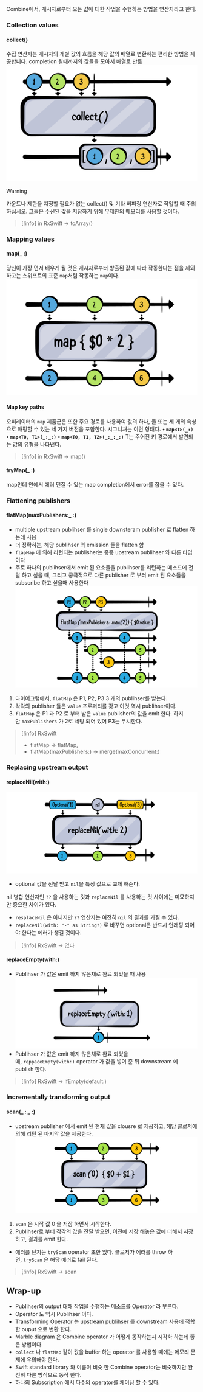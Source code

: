 Combine에서, 게시자로부터 오는 값에 대한 작업을 수행하는 방법을 연산자라고 한다.

### **Collection values**

#### collect()
수집 연산자는 게시자의 개별 값의 흐름을 해당 값의 배열로 변환하는 편리한 방법을 제공합니다.
completion 될때까지의 값들을 모아서 배열로 만듦
![collect](https://github.com/gaeng2y/Valut/blob/main/Combine/Combine%20Study/Resources/Pasted%20image%2020240717113641.png?raw=true)

> [!warning]
> 카운트나 제한을 지정할 필요가 없는 collect() 및 기타 버퍼링 연산자로 작업할 때 주의하십시오. 그들은 수신된 값을 저장하기 위해 무제한의 메모리를 사용할 것이다.

> [!info] in RxSwift -> toArray()

### **Mapping values**
#### map(_ :)
당신이 가장 먼저 배우게 될 것은 게시자로부터 방출된 값에 따라 작동한다는 점을 제외하고는 스위프트의 표준 `map`처럼 작동하는 `map`이다.
![map](https://github.com/gaeng2y/Valut/blob/main/Combine/Combine%20Study/Resources/Pasted%20image%2020240717113647.png?raw=true)
#### Map key paths
오퍼레이터의 `map` 제품군은 또한 주요 경로를 사용하여 값의 하나, 둘 또는 세 개의 속성으로 매핑할 수 있는 세 가지 버전을 포함한다. 시그니처는 이런 형태다.
**• `map<T>(_:)`**
**• `map<T0, T1>(_:_:)`**
**• `map<T0, T1, T2>(_:_:_:)`**
T는 주어진 키 경로에서 발견되는 값의 유형을 나타낸다.

> [!info] in RxSwift -> map()

#### tryMap(_ :)
map인데 안에서 에러 던질 수 있는 map completion에서 error를 잡을 수 있다.

### Flattening publishers
#### flatMap(maxPublishers:_ :)
- multiple upstream publihser 를 single downsteram publisher 로 flatten 하는데 사용
- 더 정확히는, 해당 publihser 의 emission 들을 flatten 함
- `flapMap` 에 의해 리턴되는 publisher는 종종 upstream publihser 와 다른 타입이다
- 주로 하나의 publihser에서 emit 된 요소들을 publihser를 리턴하는 메소드에 전달 하고 싶을 때, 그리고 궁극적으로 다른 publisher 로 부터 emit 된 요소들을 subscribe 하고 싶을때 사용한다
![flatmap](https://github.com/gaeng2y/Valut/blob/main/Combine/Combine%20Study/Resources/Pasted%20image%2020240718095100.png?raw=true)

1. 다이어그램에서, `flatMap` 은 P1, P2, P3 3 개의 publihser를 받는다.
2. 각각의 publisher 들은 `value` 프로퍼티를 갖고 이것 역시 publihser이다.
3. `flatMap` 은 P1 과 P2 로 부터 받은 `value` publisher의 값을 emit 한다. 하지만 `maxPublishers` 가 2로 세팅 되어 있어 P3는 무시한다.

> [!info] RxSwift 
> - flatMap -> flatMap, 
> - flatMap(maxPublishers:) -> merge(maxConcurrent:)
### **Replacing upstream output**
#### replaceNil(with:)
![replaceNil](https://github.com/gaeng2y/Valut/blob/main/Combine/Combine%20Study/Resources/Pasted%20image%2020240718095138.png?raw=true)
- optional 값을 전달 받고 `nil`을 특정 값으로 교체 해준다.

nil 병합 연산자인 `??` 을 사용하는 것과 `replaceNil` 를 사용하는 것 사이에는 미묘하지만 중요한 차이가 있다.

- `resplaceNil` 은 아니지만 `??` 연산자는 여전히 `nil` 의 결과를 가질 수 있다.
- `replaceNil(with: "-" as String?)` 로 바꾸면 optional은 반드시 언래핑 되어야 한다는 에러가 생길 것이다.

> [!info] RxSwift -> 없다
#### replaceEmpty(with:)
- Publihser 가 값은 emit 하지 않은채로 완료 되었을 때 사용
![](Reactive%20Programming/Combine/Combine%20Study/Resources/Pasted%20image%2020240718095218.png)
- Publihser 가 값은 emit 하지 않은채로 완료 되었을 때, `reppaceEmpty(with:)` operator 가 값을 넣어 준 뒤 downstream 에 publish 한다.

> [!info] RxSwift -> ifEmpty(default:)
### **Incrementally transforming output**
#### scan(_ : _ :)
- upstream publisher 에서 emit 된 현재 값을 clousre 로 제공하고, 해당 클로저에 의해 리턴 된 마지막 값을 제공한다.
![](Reactive%20Programming/Combine/Combine%20Study/Resources/Pasted%20image%2020240718095304.png)
1. `scan` 은 시작 값 0 을 저장 하면서 시작한다.
2. Publihser로 부터 각각의 값을 전달 받으면, 이전에 저장 해놓은 값에 더해서 저장하고, 결과를 emit 한다.

- 에러를 던지는 `tryScan` operator 또한 있다. 클로저가 에러를 throw 하면, `tryScan` 은 해당 에러로 fail 된다.

> [!info] RxSwift -> scan
## Wrap-up

- Publihser의 output 대해 작업을 수행하는 메소드를 Operator 라 부른다.
- Operator 도 역시 Publihser 이다.
- Transforming Operator 는 upstream publihser 를 downstream 사용에 적합한 ouput 으로 변환 한다.
- Marble diagram 은 Combine operator 가 어떻게 동작하는지 시각화 하는데 좋은 방법이다.
- `collect` 나 `flatMap` 같이 값을 buffer 하는 operator 를 사용할 때에는 메모리 문제에 유의해야 한다.
- Swift standard library 와 이름이 비슷 한 Combine operator는 비슷하지만 완전히 다른 방식으로 동작 한다.
- 하나의 Subscription 에서 다수의 operator를 체이닝 할 수 있다.


